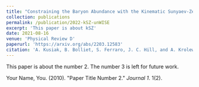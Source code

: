 ```yaml
---
title: "Constraining the Baryon Abundance with the Kinematic Sunyaev-Zel'dovich Effect: Projected-Field Detection Using Planck, WMAP, and unWISE"
collection: publications
permalink: /publication/2022-kSZ-unWISE
excerpt: 'This paper is about kSZ'
date: 2021-08-16
venue: 'Physical Review D'
paperurl: 'https://arxiv.org/abs/2203.12583'
citation: 'A. Kusiak, B. Bolliet, S. Ferraro, J. C. Hill, and A. Krolewski. "Constraining the Baryon Abundance with the Kinematic Sunyaev-Zel dovich Effect: Projected-Field Detection Using Planck, WMAP, and unWISE" (2021). Phys. Rev. D, 104, 043518.'
---
```

This paper is about the number 2. The number 3 is left for future work.

<!-- [Download paper here](http://academicpages.github.io/files/paper2.pdf) -->

Your Name, You. (2010). "Paper Title Number 2." <i>Journal 1</i>. 1(2).

<!-- ---
title: "Constraining the Baryon Abundance with the Kinematic Sunyaev-Zel'dovich Effect: Projected-Field Detection Using Planck, WMAP, and unWISE"
collection: publications
permalink: /publication/2021-kSZ-unWISE
excerpt: 'This paper is about kSZ'
date: 2021-08-16
venue: 'Physical Review D'
paperurl: 'https://journals.aps.org/prd/abstract/10.1103/PhysRevD.104.043518'
citation: 'A. Kusiak, B. Bolliet, S. Ferraro, J. C. Hill, and A. Krolewski.  ``Constraining the Baryon Abundance with the Kinematic Sunyaev Zel'dovich Effect: Projected-Field Detection Using Planck, WMAP, and unWISE'' (2021).  Phys. Rev. D, 104, 043518.'
---
This paper is about the number 1. The number 2 is left for future work.

[Download paper here](http://academicpages.github.io/files/paper1.pdf)

Recommended citation: Your Name, You. (2009). "Paper Title Number 1." <i>Journal 1</i>. 1(1). -->
